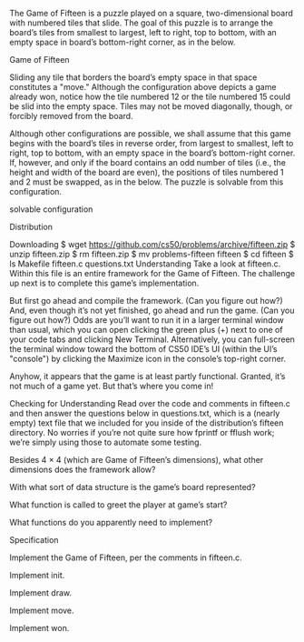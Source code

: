 The Game of Fifteen is a puzzle played on a square, two-dimensional board with numbered tiles that slide. The goal of this puzzle is to arrange the board’s tiles from smallest to largest, left to right, top to bottom, with an empty space in board’s bottom-right corner, as in the below.

Game of Fifteen

Sliding any tile that borders the board’s empty space in that space constitutes a "move." Although the configuration above depicts a game already won, notice how the tile numbered 12 or the tile numbered 15 could be slid into the empty space. Tiles may not be moved diagonally, though, or forcibly removed from the board.

Although other configurations are possible, we shall assume that this game begins with the board’s tiles in reverse order, from largest to smallest, left to right, top to bottom, with an empty space in the board’s bottom-right corner. If, however, and only if the board contains an odd number of tiles (i.e., the height and width of the board are even), the positions of tiles numbered 1 and 2 must be swapped, as in the below. The puzzle is solvable from this configuration.

solvable configuration

Distribution

Downloading
$ wget https://github.com/cs50/problems/archive/fifteen.zip
$ unzip fifteen.zip
$ rm fifteen.zip
$ mv problems-fifteen fifteen
$ cd fifteen
$ ls
Makefile    fifteen.c   questions.txt
Understanding
Take a look at fifteen.c. Within this file is an entire framework for the Game of Fifteen. The challenge up next is to complete this game’s implementation.

But first go ahead and compile the framework. (Can you figure out how?) And, even though it’s not yet finished, go ahead and run the game. (Can you figure out how?) Odds are you’ll want to run it in a larger terminal window than usual, which you can open clicking the green plus (+) next to one of your code tabs and clicking New Terminal. Alternatively, you can full-screen the terminal window toward the bottom of CS50 IDE’s UI (within the UI’s "console") by clicking the Maximize icon in the console’s top-right corner.

Anyhow, it appears that the game is at least partly functional. Granted, it’s not much of a game yet. But that’s where you come in!

Checking for Understanding
Read over the code and comments in fifteen.c and then answer the questions below in questions.txt, which is a (nearly empty) text file that we included for you inside of the distribution’s fifteen directory. No worries if you’re not quite sure how fprintf or fflush work; we’re simply using those to automate some testing.

Besides 4 × 4 (which are Game of Fifteen’s dimensions), what other dimensions does the framework allow?

With what sort of data structure is the game’s board represented?

What function is called to greet the player at game’s start?

What functions do you apparently need to implement?

Specification

Implement the Game of Fifteen, per the comments in fifteen.c.

Implement init.

Implement draw.

Implement move.

Implement won.
